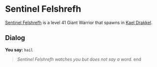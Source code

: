 # Sentinel Felshrefh



[Sentinel Felshrefh](/npc/113332) is a level 41 Giant Warrior that spawns in [Kael Drakkel](/zone/113).



## Dialog

**You say:** `hail`



>*Sentinel Felshrefh watches you but does not say a word.*
end
